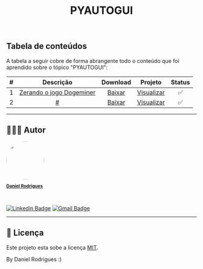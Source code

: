 <h1 align="center">PYAUTOGUI</h1>
<br>

	
## Tabela de conteúdos

A tabela a seguir cobre de forma abrangente todo o conteúdo que foi aprendido sobre o tópico "PYAUTOGUI":

| # | Descrição | Download | Projeto | Status | 
| :---: | :---: | :---: | :---: | :---: | 
| 1 | <a href="https://portswigger.net/web-security/sql-injection/lab-retrieve-hidden-data" target="_blank">Zerando o jogo Dogeminer</a> | <a href="https://github.com/danielrodrigues-dv/Python/tree/main/All%20projects/code/1">Baixar</a> | <a href="#">Visualizar</a> | :white_check_mark: |
| 2 | <a href="https://portswigger.net/web-security/sql-injection/lab-login-bypass" target="_blank">#</a> | <a href="#">Baixar</a> | <a href="#">Visualizar</a> | :white_check_mark: |

---


## 🦸🏻‍♂️ Autor

<a href="https://github.com/danielrodrigues-dv">
 <img style="border-radius: 50%;" src="https://avatars.githubusercontent.com/u/41621213?v=4" width="100px;" alt=""/>
 <br>
  <sub><b><p>Daniel Rodrigues</p></b></sub></a>
 <br />

[![Linkedin Badge](https://img.shields.io/badge/-Daniel%20Rodrigues-blue?style=flat-square&logo=Linkedin&logoColor=white&link=https://www.linkedin.com/in/daniel-rodrigues-dv/)](https://www.linkedin.com/in/daniel-rodrigues-dv/) 
[![Gmail Badge](https://img.shields.io/badge/-daniel.rodrigues.soarees@gmail.com-c14438?style=flat-square&logo=Gmail&logoColor=white&link=mailto:daniel.rodrigues.soarees@gmail.com)](mailto:daniel.rodrigues.soarees@gmail.com)

---

## 📝 Licença

Este projeto esta sobe a licença [MIT](./LICENSE).

By Daniel Rodrigues  :)
